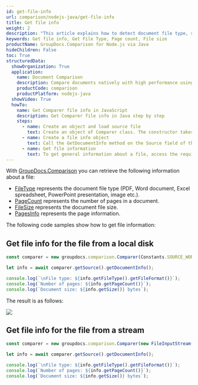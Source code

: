 ```yaml
---
id: get-file-info
url: comparison/nodejs-java/get-file-info
title: Get file info
weight: 2
description: "This article explains how to detect document file type, size and calculate pages count with GroupDocs.Comparison."
keywords: Get file info, Get File Type, Page count, File size
productName: GroupDocs.Comparison for Node.js via Java
hideChildren: False
toc: True
structuredData:
  showOrganization: True
  application:
    name: Document Comparison
    description: Compare documents natively with high performance using JavaScript language and GroupDocs.Comparison for Node.js via Java
    productCode: comparison
    productPlatform: nodejs-java
  showVideo: True
  howTo:
    name: Get Comparer file info in JavaScript
    description: Get Comparer file info in Java step by step
    steps:
      - name: Create an object and load source file
        text: Create an object of Comparer class. The constructor takes the source file path parameter. You may specify absolute or relative file paths as per your requirements.
      - name: Create a file info object
        text: Call the GetDocumentInfo method on the Source field of the comparer object and assign the result to a file info object of the IDocumentInfo class.
      - name: Get file information
        text: To get general information about a file, access the required field using the file info object. To get information about a particular page, use the PagesInfo field with the required page index and access the required field after that.
---
```


With [GroupDocs.Comparison](https://products.groupdocs.com/comparison/nodejs-java) you can retrieve the following information about a file:

*   [FileType](https://reference.groupdocs.com/comparison/net/groupdocs.comparison.interfaces/idocumentinfo/filetype/) represents the document file type (PDF, Word document, Excel spreadsheet, PowerPoint presentation, image etc.).
*   [PageCount](https://reference.groupdocs.com/comparison/net/groupdocs.comparison.interfaces/idocumentinfo/pagecount/) represents the number of pages in a document.
*   [FileSize](https://reference.groupdocs.com/comparison/net/groupdocs.comparison.interfaces/idocumentinfo/size/) represents the document file size.
*   [PagesInfo](https://reference.groupdocs.com/comparison/net/groupdocs.comparison.interfaces/idocumentinfo/pagesinfo/) represents the page information.

The following code samples show how to get file information:

## Get file info for the file from a local disk

```javascript
const comparer = new groupdocs.comparison.Comparer(Constants.SOURCE_WORD);

let info = await comparer.getSource().getDocumentInfo();

console.log(`\nFile type: ${info.getFileType().getFileFormat()}`);
console.log(`Number of pages: ${info.getPageCount()}`);
console.log(`Document size: ${info.getSize()} bytes`);
```

The result is as follows:

![](/comparison/nodejs-java/images/get-file-info.png)

## Get file info for the file from a stream

```javascript
const comparer = new groupdocs.comparison.Comparer(new FileInputStream(Constants.SOURCE_WORD));

let info = await comparer.getSource().getDocumentInfo();

console.log(`\nFile type: ${info.getFileType().getFileFormat()}`);
console.log(`Number of pages: ${info.getPageCount()}`);
console.log(`Document size: ${info.getSize()} bytes`);
```

